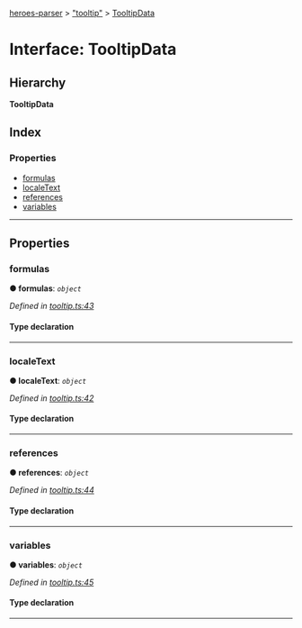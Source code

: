 [heroes-parser](../README.md) > ["tooltip"](../modules/_tooltip_.md) > [TooltipData](../interfaces/_tooltip_.tooltipdata.md)

# Interface: TooltipData

## Hierarchy

**TooltipData**

## Index

### Properties

* [formulas](_tooltip_.tooltipdata.md#formulas)
* [localeText](_tooltip_.tooltipdata.md#localetext)
* [references](_tooltip_.tooltipdata.md#references)
* [variables](_tooltip_.tooltipdata.md#variables)

---

## Properties

<a id="formulas"></a>

###  formulas

**● formulas**: *`object`*

*Defined in [tooltip.ts:43](https://github.com/joeistas/heroes-parser/blob/3b278f6/src/tooltip.ts#L43)*

#### Type declaration

[formulaName: `string`]: [TooltipFormula](_tooltip_.tooltipformula.md)

___
<a id="localetext"></a>

###  localeText

**● localeText**: *`object`*

*Defined in [tooltip.ts:42](https://github.com/joeistas/heroes-parser/blob/3b278f6/src/tooltip.ts#L42)*

#### Type declaration

[locale: `string`]: `string`

___
<a id="references"></a>

###  references

**● references**: *`object`*

*Defined in [tooltip.ts:44](https://github.com/joeistas/heroes-parser/blob/3b278f6/src/tooltip.ts#L44)*

#### Type declaration

[referenceName: `string`]: [TooltipReference](_tooltip_.tooltipreference.md)

___
<a id="variables"></a>

###  variables

**● variables**: *`object`*

*Defined in [tooltip.ts:45](https://github.com/joeistas/heroes-parser/blob/3b278f6/src/tooltip.ts#L45)*

#### Type declaration

[variableName: `string`]: [TooltipVariable](_tooltip_.tooltipvariable.md)

___

